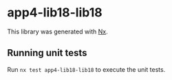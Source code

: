 # app4-lib18-lib18

This library was generated with [Nx](https://nx.dev).

## Running unit tests

Run `nx test app4-lib18-lib18` to execute the unit tests.
